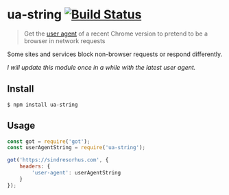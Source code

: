 # ua-string [![Build Status](https://travis-ci.org/sindresorhus/ua-string.svg?branch=master)](https://travis-ci.org/sindresorhus/ua-string)

> Get the [user agent](https://en.wikipedia.org/wiki/User_agent) of a recent Chrome version to pretend to be a browser in network requests

Some sites and services block non-browser requests or respond differently.

*I will update this module once in a while with the latest user agent.*

## Install

```
$ npm install ua-string
```

## Usage

```js
const got = require('got');
const userAgentString = require('ua-string');

got('https://sindresorhus.com', {
	headers: {
		'user-agent': userAgentString
	}
});
```
